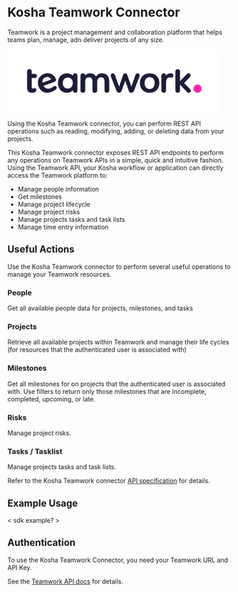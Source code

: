 # Kosha Teamwork Connector

Teamwork is a project management and collaboration platform that helps teams plan, manage, adn deliver projects of any size.

![Teamwork](images/teamwork.png)

Using the Kosha Teamwork connector, you can perform REST API operations such as reading, modifying, adding, or deleting data from your projects.

This Kosha Teamwork connector exposes REST API endpoints to perform any operations on Teamwork APIs in a simple, quick and intuitive fashion. Using the Teamwork API, your Kosha workflow or application can directly access the Teamwork platform to:

* Manage people information
* Get milestones
* Manage project lifecycle
* Manage project risks
* Manage projects tasks and task lists
* Manage time entry information

## Useful Actions 

Use the Kosha Teamwork connector to perform several useful operations to manage your Teamwork resources.

### People

Get all available people data for projects, milestones, and tasks

### Projects

Retrieve all available projects within Teamwork and manage their life cycles (for resources that the authenticated user is associated with)

### Milestones

Get all milestones for on projects that the authenticated user is associated with. Use filters to return only those milestones that are incomplete, completed, upcoming, or late.

### Risks

Manage project risks.

### Tasks / Tasklist

Manage projects tasks and task lists.

Refer to the Kosha Teamwork connector [API specification](openapi.json) for details.

## Example Usage

< sdk example? >

## Authentication

To use the Kosha Teamwork Connector, you need your Teamwork URL and API Key.

See the [Teamwork API docs](https://apidocs.teamwork.com/docs/teamwork/d1b2de52c3cec-api-key-and-url) for details. 

